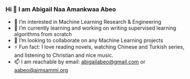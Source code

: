 ### Hi 👋  I am Abigail Naa Amankwaa Abeo 

- 🔭 I’m interested in Machine Learning Research & Engineering
- 🌱 I’m currently learning and working on writing supervised learning algorithms from scratch
- 👯 I’m looking to collaborate on any Machine Learning projects
- ⚡ Fun fact: I love reading novels, watching Chinese and Turkish series, and listening to Christian and nice music.
- 📫 I am reachable by email: abigailabeo@gmail.com or aabeo@aimsammi.org


<!--
**abigailabeo/abigailabeo** is a ✨ _special_ ✨ repository because its `README.md` (this file) appears on your GitHub profile.

Here are some ideas to get you started:

- 🔭 I’m currently working on ...
- 🌱 I’m currently learning ...
- 👯 I’m looking to collaborate on ...
- 🤔 I’m looking for help with ...
- 💬 Ask me about ...
- 📫 How to reach me: abigailabeo@gmail.com or aabeo@aimsammi.org
- 😄 Pronouns: ...
- ⚡ Fun fact: ...
-->


